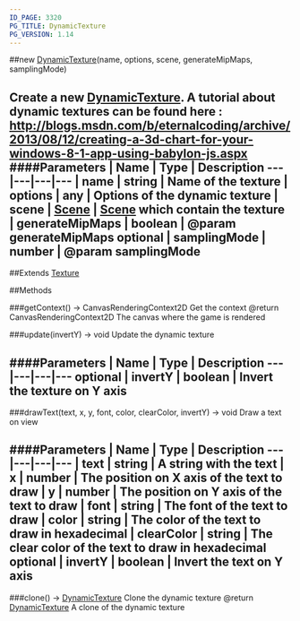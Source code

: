 ```yaml
---
ID_PAGE: 3320
PG_TITLE: DynamicTexture
PG_VERSION: 1.14
---
```

##new [DynamicTexture](page.php?p=3320)(name, options, scene, generateMipMaps, samplingMode)

Create a new [DynamicTexture](page.php?p=3320).
A tutorial about dynamic textures can be found here : http://blogs.msdn.com/b/eternalcoding/archive/2013/08/12/creating-a-3d-chart-for-your-windows-8-1-app-using-babylon-js.aspx
####Parameters
 | Name | Type | Description
---|---|---|---
 | name | string | Name of the texture
 | options | any | Options of the dynamic texture
 | scene | [Scene](page.php?p=3274) | [Scene](page.php?p=3274) which contain the texture
 | generateMipMaps | boolean | @param generateMipMaps
optional | samplingMode | number | @param samplingMode
---

##Extends [Texture](page.php?p=3319)


##Methods

###getContext() &rarr; CanvasRenderingContext2D
Get the context
@return CanvasRenderingContext2D The canvas where the game is rendered


###update(invertY) &rarr; void
Update the dynamic texture

####Parameters
 | Name | Type | Description
---|---|---|---
optional | invertY | boolean | Invert the texture on Y axis
---

###drawText(text, x, y, font, color, clearColor, invertY) &rarr; void
Draw a text on view

####Parameters
 | Name | Type | Description
---|---|---|---
 | text | string | A string with the text
 | x | number | The position on X axis of the text to draw
 | y | number | The position on Y axis of the text to draw
 | font | string | The font of the text to draw
 | color | string | The color of the text to draw in hexadecimal
 | clearColor | string | The clear color of the text to draw in hexadecimal
optional | invertY | boolean | Invert the text on Y axis
---

###clone() &rarr; [DynamicTexture](page.php?p=3320)
Clone the dynamic texture
@return [DynamicTexture](page.php?p=3320) A clone of the dynamic texture

